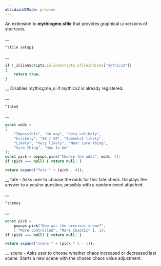 ```yaml
---
obsidianUIMode: preview
---
```


An extension to __mythicgme.sfile__ that provides graphical ui versions of shortcuts.


__
```
^sfile setup$
```
__
```js
if (_inlineScripts.inlineScripts.sfileIndices["mythicv2"])
{
	return true;
}
```
__
Disables mythicgme_ui if mythicv2 is already registered.


__
```
^fate$
```
__
```js
const odds =
[
	"Impossible", "No way", "Very unlikely",
	"Unlikely", "50 / 50", "Somewhat likely",
	"Likely", "Very likely", "Near sure thing",
	"Sure thing", "Has to be"
];
const pick = popups.pick("Choose the odds", odds, 4);
if (pick === null) { return null; }

return expand("fate " + (pick - 4));
```
__
fate - Asks user to choose the odds for this fate check.
Displays the answer to a yes/no question, possibly with a random event attached.


__
```
^scene$
```
__
```js
const pick =
	popups.pick("How was the previous scene?",
	[ "More controlled", "More chaotic" ], 1);
if (pick === null) { return null; }

return expand("scene " + (pick * 2 - 1));
```
__
scene - Asks user to choose whether chaos increased or decreased last scene.
Starts a new scene with the chosen chaos value adjustment.
